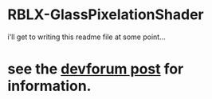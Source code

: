 # RBLX-GlassPixelationShader

i'll get to writing this readme file at some point...<br>
# see the [devforum post](https://devforum.roblox.com/t/pixelationglitch-shader-using-glass/3666890) for information.
